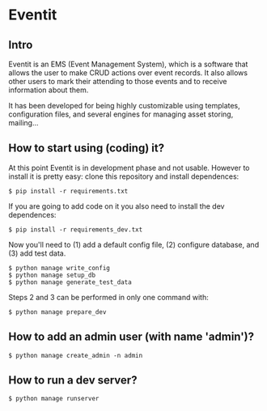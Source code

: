 # Eventit

## Intro
Eventit is an EMS (Event Management System), which is a software that allows the user to make CRUD actions over event records. It also allows other users to mark their attending to those events and to receive information about them.
 
It has been developed for being highly customizable using templates, configuration files, and several engines for managing asset storing, mailing...
 
## How to start using (coding) it?

At this point Eventit is in development phase and not usable. However to install it is pretty easy: clone this repository and install dependences:  
```
$ pip install -r requirements.txt
```

If you are going to add code on it you also need to install the dev dependences:
```
$ pip install -r requirements_dev.txt
```

Now you'll need to (1) add a default config file, (2) configure database, and (3) add test data.
```
$ python manage write_config
$ python manage setup_db
$ python manage generate_test_data
```

Steps 2 and 3 can be performed in only one command with:
```
$ python manage prepare_dev
```

## How to add an admin user (with name 'admin')?
```
$ python manage create_admin -n admin
```

## How to run a dev server?
```
$ python manage runserver
```